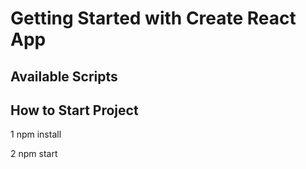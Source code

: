 # Getting Started with Create React App


## Available Scripts

<h2>How to Start Project</h2>

1    npm install

2    npm start



